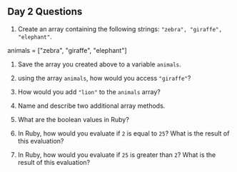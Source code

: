 ## Day 2 Questions

1. Create an array containing the following strings: `"zebra", "giraffe", "elephant"`.

animals = ["zebra", "giraffe", "elephant"]

1. Save the array you created above to a variable `animals`.

1. using the array `animals`, how would you access `"giraffe"`?

1. How would you add `"lion"` to the `animals` array?

1. Name and describe two additional array methods.

1. What are the boolean values in Ruby?

1. In Ruby, how would you evaluate if `2` is equal to `25`? What is the result of this evaluation?

1. In Ruby, how would you evaluate if `25` is greater than `2`? What is the result of this evaluation?
